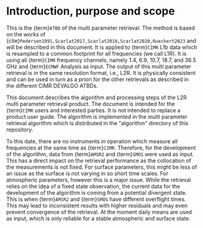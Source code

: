 # Introduction, purpose and scope

This is the {term}`ATBD` of the multi parameter retrieval. The method is based
on the works of {cite}`Pedersen1991,Scarlat2017,Scarlat2018,Scarlat2020,Rueckert2023` and
will be described in this document. It is applied to {term}`CIMR` L1b data which
is resampled to a common footprint for all frequencies (we call L1R). It is
using all {term}`CIMR` frequency channels, namely 1.4, 6.9, 10.7, 18.7, and 36.5
GHz and {term}`ECMWF` Analysis as input. The output of this multi parameter
retrieval is in the same resolution format, i.e., L2R. It is physically
consistent and can be used in turn as a priori for the other retrievals as described in the different
CIMR DEVALGO ATBDs.

This document describes the algorithm and processing steps of the L2R multi
parameter retrieval product. The document is intended for the {term}`CIMR` users and
interested parties. It is not intended to replace a product user guide. The
algorithm is implemented in the multi parameter retrieval algorithm which
is distributed in the "algorithm" directory of this repository.

To this date, there are no instruments in operation which measure all
frequencies at the same time as {term}`CIMR`. Therefore, for the development
of the algorithm, data from {term}`AMSR2` and {term}`SMOS` were used as input.
This has a direct impact on the retrieval performance as the collocation of the
measurements is not fixed. For surface parameters, this might be less of an
issue as the surface is not varying in so short time scales. For atmospheric
parameters, however this is a major issue. While the retrieval relies on the
idea of a fixed state observation, the current data for the development of the
algorithm is coming from a potential divergent state. This is when
{term}`AMSR2` and {term}`SMOS` have different overflight times. This may lead
to inconsistent results with higher residuals and may even prevent convergence
of the retrieval. At the moment daily means are used as input, which is only reliable for a stable atmospheric and surface state.

